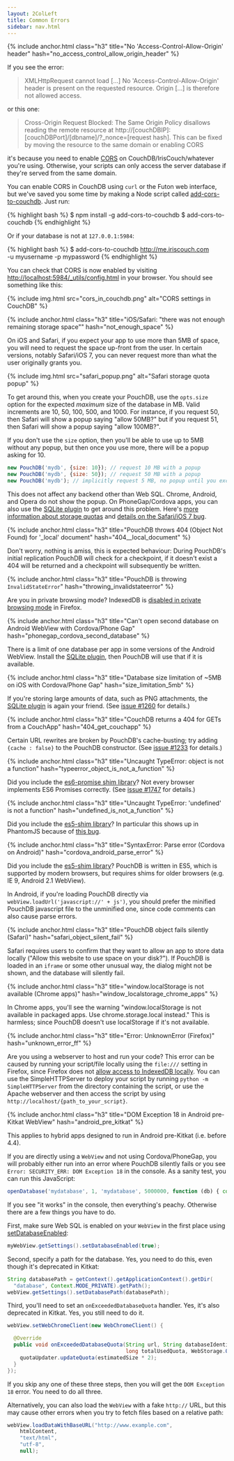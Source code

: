 ```yaml
---
layout: 2ColLeft
title: Common Errors
sidebar: nav.html
---
```


{% include anchor.html class="h3" title="No 'Access-Control-Allow-Origin' header" hash="no_access_control_allow_origin_header" %}

If you see the error:

> XMLHttpRequest cannot load [...]
> No 'Access-Control-Allow-Origin' header is present on the requested resource.
> Origin [...] is therefore not allowed access.

or this one:

> Cross-Origin Request Blocked: The Same Origin Policy disallows reading the remote resource at http://[couchDBIP]:[couchDBPort]/[dbname]/?_nonce=[request hash]. This can be fixed by moving the resource to the same domain or enabling CORS

it's because you need to enable [CORS](https://developer.mozilla.org/en-US/docs/Web/HTTP/Access_control_CORS) on CouchDB/IrisCouch/whatever you're using. Otherwise, your scripts can only access the server database if they're served from the same domain.

You can enable CORS in CouchDB using `curl` or the Futon web interface, but we've saved you some time by making a Node script called [add-cors-to-couchdb](https://github.com/pouchdb/add-cors-to-couchdb). Just run:

{% highlight bash %}
$ npm install -g add-cors-to-couchdb
$ add-cors-to-couchdb
{% endhighlight %}

Or if your database is not at `127.0.0.1:5984`:

{% highlight bash %}
$ add-cors-to-couchdb http://me.iriscouch.com \
    -u myusername -p mypassword
{% endhighlight %}

You can check that CORS is now enabled by visiting [http://localhost:5984/_utils/config.html](http://localhost:5984/_utils/config.html) in your browser. You should see something like this:

{% include img.html src="cors_in_couchdb.png" alt="CORS settings in CouchDB" %}

{% include anchor.html class="h3" title="iOS/Safari: \"there was not enough remaining storage space\"" hash="not_enough_space" %}

On iOS and Safari, if you expect your app to use more than 5MB of space, you will need to request the space up-front from the user.  In certain versions, notably Safari/iOS 7, you can never request more than what the user originally grants you.

{% include img.html src="safari_popup.png" alt="Safari storage quota popup" %}

To get around this, when you create your PouchDB, use the `opts.size` option for the expected _maximum_ size of the database in MB.  Valid increments are 10, 50, 100, 500, and 1000.  For instance, if you request 50, then Safari will show a popup saying "allow 50MB?" but if you request 51, then Safari will show a popup saying "allow 100MB?".

If you don't use the `size` option, then you'll be able to use up to 5MB without any popup, but then once you use more, there will be a popup asking for 10.

```js
new PouchDB('mydb', {size: 10}); // request 10 MB with a popup
new PouchDB('mydb', {size: 50}); // request 50 MB with a popup
new PouchDB('mydb'); // implicitly request 5 MB, no popup until you exceed 5MB
```

This does not affect any backend other than Web SQL. Chrome, Android, and Opera do not show the popup. On PhoneGap/Cordova apps, you can also use the [SQLite plugin][sqlite] to get around this problem. Here's [more information about storage quotas](http://www.html5rocks.com/en/tutorials/offline/quota-research) and [details on the Safari/iOS 7 bug](https://github.com/pouchdb/pouchdb/issues/2347).

{% include anchor.html class="h3" title="PouchDB throws 404 (Object Not Found) for '_local' document" hash="404__local_document" %}

Don't worry, nothing is amiss, this is expected behaviour:
During PouchDB's initial replication PouchDB will check for a checkpoint, if it doesn't exist a 404 will be returned and a checkpoint will subsequently be written.

{% include anchor.html class="h3" title="PouchDB is throwing `InvalidStateError`" hash="throwing_invalidstateerror" %}

Are you in private browsing mode? IndexedDB is [disabled in private browsing mode](https://developer.mozilla.org/en-US/docs/IndexedDB/Using_IndexedDB) in Firefox.

{% include anchor.html class="h3" title="Can't open second database on Android WebView with Cordova/Phone Gap" hash="phonegap_cordova_second_database" %}

There is a limit of one database per app in some versions of the Android WebView. Install the [SQLite plugin][sqlite], then PouchDB will use that if it is available.

{% include anchor.html class="h3" title="Database size limitation of ~5MB on iOS with Cordova/Phone Gap" hash="size_limitation_5mb" %}

If you're storing large amounts of data, such as PNG attachments, the [SQLite plugin][sqlite] is again your friend. (See [issue #1260](https://github.com/daleharvey/pouchdb/issues/1260) for details.)

{% include anchor.html class="h3" title="CouchDB returns a 404 for GETs from a CouchApp" hash="404_get_couchapp" %}

Certain URL rewrites are broken by PouchDB's cache-busting; try adding `{cache : false}` to the PouchDB constructor. (See [issue #1233](https://github.com/daleharvey/pouchdb/issues/1233) for details.)

{% include anchor.html class="h3" title="Uncaught TypeError: object is not a function" hash="typeerror_object_is_not_a_function" %}

Did you include the [es6-promise shim library](https://github.com/jakearchibald/es6-promise)?  Not every browser implements ES6 Promises correctly. (See [issue #1747](https://github.com/daleharvey/pouchdb/issues/1747) for details.)

{% include anchor.html class="h3" title="Uncaught TypeError: 'undefined' is not a function" hash="undefined_is_not_a_function" %}

Did you include the [es5-shim library][es5shim]? In particular this shows up in PhantomJS because of [this bug](https://github.com/ariya/phantomjs/issues/10522).

{% include anchor.html class="h3" title="SyntaxError: Parse error (Cordova on Android)" hash="cordova_android_parse_error" %}

Did you include the [es5-shim library][es5shim]?  PouchDB is written in ES5, which is supported by modern browsers, but requires shims for older browsers (e.g. IE 9, Android 2.1 WebView).

In Android, if you're loading PouchDB directly via `webView.loadUrl('javascript://' + js')`, you should prefer the minified PouchDB javascript file to the unminified one, since code comments can also cause parse errors.

{% include anchor.html class="h3" title="PouchDB object fails silently (Safari)" hash="safari_object_silent_fail" %}

Safari requires users to confirm that they want to allow an app to store data locally ("Allow this website to use space on your disk?").  If PouchDB is loaded in an `iframe` or some other unusual way, the dialog might not be shown, and the database will silently fail.

{% include anchor.html class="h3" title="window.localStorage is not available (Chrome apps)" hash="window_localstorage_chrome_apps" %}

In Chrome apps, you'll see the warning "window.localStorage is not available in packaged apps. Use chrome.storage.local instead."  This is harmless; since PouchDB doesn't use localStorage if it's not available.

{% include anchor.html class="h3" title="Error: UnknownError (Firefox)" hash="unknown_error_ff" %}

Are you using a webserver to host and run your code? This error can be caused by running your script/file locally using the `file:///` setting in Firefox, since Firefox does not [allow access to IndexedDB locally](https://bugzilla.mozilla.org/show_bug.cgi?id=643318). You can use the SimpleHTTPServer to deploy your script by running `python -m SimpleHTTPServer` from the directory containing the script, or use the Apache webserver and then access the script by using `http://localhost/{path_to_your_script}`.

{% include anchor.html class="h3" title="DOM Exception 18 in Android pre-Kitkat WebView" hash="android_pre_kitkat" %}

This applies to hybrid apps designed to run in Android pre-Kitkat (i.e. before 4.4).

If you are directly using a `WebView` and not using Cordova/PhoneGap, you will probably either run into an error where PouchDB silently fails or you see `Error: SECURITY_ERR: DOM Exception 18` in the console. As a sanity test, you can run this JavaScript:

```js
openDatabase('mydatabase', 1, 'mydatabase', 5000000, function (db) { console.log('it works!'); });
```

If you see "it works" in the console, then everything's peachy. Otherwise there are a few things you have to do.

First, make sure Web SQL is enabled on your `WebView` in the first place using [setDatabaseEnabled](http://developer.android.com/reference/android/webkit/WebSettings.html#setDatabaseEnabled%28boolean%29):

```java
myWebView.getSettings().setDatabaseEnabled(true);
```

Second, specify a path for the database. Yes, you need to do this, even though it's deprecated in Kitkat:

```java
String databasePath = getContext().getApplicationContext().getDir(
  "database", Context.MODE_PRIVATE).getPath();
webView.getSettings().setDatabasePath(databasePath);
```

Third, you'll need to set an `onExceededDatabaseQuota` handler. Yes, it's also deprecated in Kitkat. Yes, you still need to do it.

```java
webView.setWebChromeClient(new WebChromeClient() {

  @Override
  public void onExceededDatabaseQuota(String url, String databaseIdentifier, long currentQuota, long estimatedSize,
                                      long totalUsedQuota, WebStorage.QuotaUpdater quotaUpdater) {
    quotaUpdater.updateQuota(estimatedSize * 2);
  }
});
```

If you skip any one of these three steps, then you will get the `DOM Exception 18` error. You need to do all three.

Alternatively, you can also load the `WebView` with a fake `http://` URL, but this may cause other errors when you try to fetch files based on a relative path:

```java
webView.loadDataWithBaseURL("http://www.example.com", 
    htmlContent, 
    "text/html", 
    "utf-8", 
    null);
```

[es5shim]: https://github.com/es-shims/es5-shim
[sqlite]: https://github.com/brodysoft/Cordova-SQLitePlugin
